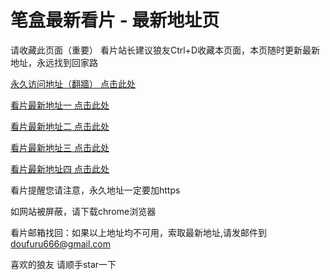 # 笔盒最新看片 - 最新地址页

请收藏此页面（重要）
看片站长建议狼友Ctrl+D收藏本页面，本页随时更新最新地址，永远找到回家路

[永久访问地址（翻牆） 点击此处](https://doufuru50.cc)

[看片最新地址一 点击此处](https://wangjidizhi.com)

[看片最新地址二 点击此处](https://doufuru35.cc)

[看片最新地址三 点击此处](https://doufuru40.cc)

[看片最新地址四 点击此处](https://doufuru666.cyou)

看片提醒您请注意，永久地址一定要加https

如网站被屏蔽，请下载chrome浏览器

看片邮箱找回：如果以上地址均不可用，索取最新地址,请发邮件到 doufuru666@gmail.com

喜欢的狼友 请顺手star一下
